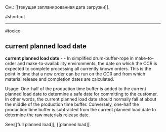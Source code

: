 См.: [[текущая запланированная дата загрузки]].

#shortcut




<hr/>

#tocico

## current planned load date

<b>current planned load date</b> -  - In simplified drum-buffer-rope in make-to-order and make-to-availability environments, the date on which the CCR is expected to complete processing all currently known orders. This is the point in time that a new order can be run on the CCR and from which material release and completion dates are calculated.



Usage: One-half of the production time buffer is added to the current planned load date to determine a safe date for committing to the customer.  In other words, the current planned load date should normally fall at about the middle of the production time buffer.  Conversely, one-half the production time buffer is subtracted from the current planned load date to determine the raw materials release date.  



See:[[full planned load]], [[planned load]].
